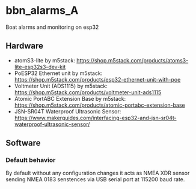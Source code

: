 # bbn_alarms_A
Boat alarms and monitoring on esp32

## Hardware

- atomS3-lite by m5stack:  https://shop.m5stack.com/products/atoms3-lite-esp32s3-dev-kit
- PoESP32 Ethernet unit by m5stack:  https://shop.m5stack.com/products/esp32-ethernet-unit-with-poe
- Voltmeter Unit (ADS1115) by m5stack:  https://shop.m5stack.com/products/voltmeter-unit-ads1115
- Atomic PortABC Extension Base by m5stack:  https://shop.m5stack.com/products/atomic-portabc-extension-base
- JSN-SR04T Waterproof Ultrasonic Sensor:  https://www.makerguides.com/interfacing-esp32-and-jsn-sr04t-waterproof-ultrasonic-sensor/

## Software

### Default behavior

By default without any configuration changes it acts as NMEA XDR sensor sending NMEA 0183 senstences via USB serial port at 115200 baud rate.


